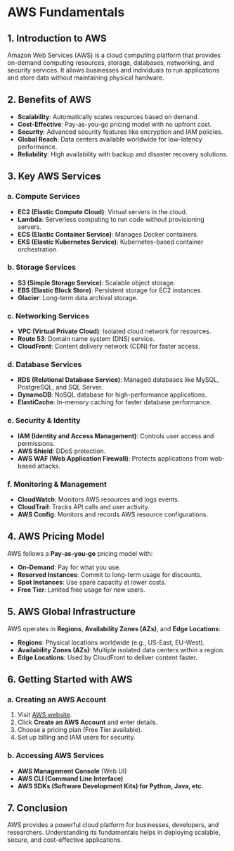 # AWS Fundamentals

## 1. Introduction to AWS
Amazon Web Services (AWS) is a cloud computing platform that provides on-demand computing resources, storage, databases, networking, and security services. It allows businesses and individuals to run applications and store data without maintaining physical hardware.

## 2. Benefits of AWS
- **Scalability**: Automatically scales resources based on demand.
- **Cost-Effective**: Pay-as-you-go pricing model with no upfront cost.
- **Security**: Advanced security features like encryption and IAM policies.
- **Global Reach**: Data centers available worldwide for low-latency performance.
- **Reliability**: High availability with backup and disaster recovery solutions.

## 3. Key AWS Services
### a. Compute Services
- **EC2 (Elastic Compute Cloud)**: Virtual servers in the cloud.
- **Lambda**: Serverless computing to run code without provisioning servers.
- **ECS (Elastic Container Service)**: Manages Docker containers.
- **EKS (Elastic Kubernetes Service)**: Kubernetes-based container orchestration.

### b. Storage Services
- **S3 (Simple Storage Service)**: Scalable object storage.
- **EBS (Elastic Block Store)**: Persistent storage for EC2 instances.
- **Glacier**: Long-term data archival storage.

### c. Networking Services
- **VPC (Virtual Private Cloud)**: Isolated cloud network for resources.
- **Route 53**: Domain name system (DNS) service.
- **CloudFront**: Content delivery network (CDN) for faster access.

### d. Database Services
- **RDS (Relational Database Service)**: Managed databases like MySQL, PostgreSQL, and SQL Server.
- **DynamoDB**: NoSQL database for high-performance applications.
- **ElastiCache**: In-memory caching for faster database performance.

### e. Security & Identity
- **IAM (Identity and Access Management)**: Controls user access and permissions.
- **AWS Shield**: DDoS protection.
- **AWS WAF (Web Application Firewall)**: Protects applications from web-based attacks.

### f. Monitoring & Management
- **CloudWatch**: Monitors AWS resources and logs events.
- **CloudTrail**: Tracks API calls and user activity.
- **AWS Config**: Monitors and records AWS resource configurations.

## 4. AWS Pricing Model
AWS follows a **Pay-as-you-go** pricing model with:
- **On-Demand**: Pay for what you use.
- **Reserved Instances**: Commit to long-term usage for discounts.
- **Spot Instances**: Use spare capacity at lower costs.
- **Free Tier**: Limited free usage for new users.

## 5. AWS Global Infrastructure
AWS operates in **Regions**, **Availability Zones (AZs)**, and **Edge Locations**:
- **Regions**: Physical locations worldwide (e.g., US-East, EU-West).
- **Availability Zones (AZs)**: Multiple isolated data centers within a region.
- **Edge Locations**: Used by CloudFront to deliver content faster.

## 6. Getting Started with AWS
### a. Creating an AWS Account
1. Visit [AWS website](https://aws.amazon.com).
2. Click **Create an AWS Account** and enter details.
3. Choose a pricing plan (Free Tier available).
4. Set up billing and IAM users for security.

### b. Accessing AWS Services
- **AWS Management Console** (Web UI)
- **AWS CLI (Command Line Interface)**
- **AWS SDKs (Software Development Kits) for Python, Java, etc.**

## 7. Conclusion
AWS provides a powerful cloud platform for businesses, developers, and researchers. Understanding its fundamentals helps in deploying scalable, secure, and cost-effective applications.
